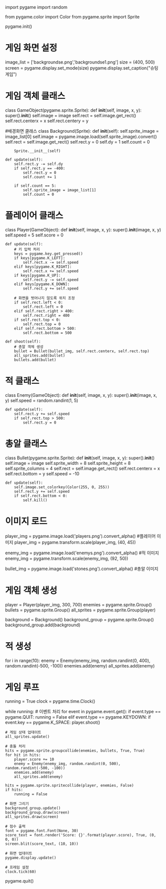 import pygame
import random

from pygame.color import Color
from pygame.sprite import Sprite

pygame.init()

# 게임 화면 설정
image_list = ['backgroundse.png','backgroundse1.png']
size = (400, 500)
screen = pygame.display.set_mode(size)
pygame.display.set_caption("슈팅 게임")

# 게임 객체 클래스
class GameObject(pygame.sprite.Sprite):
    def __init__(self, image, x, y):
        super().__init__()
        self.image = image
        self.rect = self.image.get_rect()
        self.rect.centerx = x
        self.rect.centery = y

#배경화면 클래스
class Background(Sprite):
    def __init__(self):
        self.sprite_image = image_list[0]
        self.image = pygame.image.load(self.sprite_image).convert()
        self.rect = self.image.get_rect()
        self.rect.y = 0
        self.dy = 1
        self.count = 0

        Sprite.__init__(self)

    def update(self):
        self.rect.y -= self.dy
        if self.rect.y == -400:
            self.rect.y = 0
            self.count += 1
            
        if self.count == 5:
            self.sprite_image = image_list[1]
            self.count = 0

        
# 플레이어 클래스
class Player(GameObject):
    def __init__(self, image, x, y):
        super().__init__(image, x, y)
        self.speed = 5
        self.score = 0

    def update(self):
        # 키 입력 처리
        keys = pygame.key.get_pressed()
        if keys[pygame.K_LEFT]:
            self.rect.x -= self.speed
        elif keys[pygame.K_RIGHT]:
            self.rect.x += self.speed
        if keys[pygame.K_UP]:
            self.rect.y -= self.speed
        elif keys[pygame.K_DOWN]:
            self.rect.y += self.speed

        # 화면을 벗어나지 않도록 위치 조정
        if self.rect.left < 0:
            self.rect.left = 0
        elif self.rect.right > 400:
            self.rect.right = 400
        if self.rect.top < 0:
            self.rect.top = 0
        elif self.rect.bottom > 500:
            self.rect.bottom = 500

    def shoot(self):
        # 총알 객체 생성
        bullet = Bullet(bullet_img, self.rect.centerx, self.rect.top)
        all_sprites.add(bullet)
        bullets.add(bullet) 

# 적 클래스
class Enemy(GameObject):
    def __init__(self, image, x, y):
        super().__init__(image, x, y)
        self.speed = random.randint(1, 5)

    def update(self):
        self.rect.y += self.speed
        if self.rect.top > 500:
            self.rect.y = 0

# 총알 클래스
class Bullet(pygame.sprite.Sprite):
    def __init__(self, image, x, y):
        super().__init__()
        self.image = image
        self.sprite_width = 8
        self.sprite_height = 8
        self.sprite_columns = 4
        self.rect = self.image.get_rect()
        self.rect.centerx = x
        self.rect.bottom = y
        self.speed = -10

    def update(self):
        self.image.set_colorkey(Color(255, 0, 255))
        self.rect.y += self.speed
        if self.rect.bottom < 0:
            self.kill()

# 이미지 로드
player_img = pygame.image.load('players.png').convert_alpha() #플레이어 이미지
player_img = pygame.transform.scale(player_img, (40, 45))

enemy_img = pygame.image.load('enemys.png').convert_alpha() #적 이미지
enemy_img = pygame.transform.scale(enemy_img, (92, 50))

bullet_img = pygame.image.load('stones.png').convert_alpha() #총알 이미지

# 게임 객체 생성
player = Player(player_img, 300, 700)
enemies = pygame.sprite.Group()
bullets = pygame.sprite.Group()
all_sprites = pygame.sprite.Group(player)

background = Background()
background_group = pygame.sprite.Group()
background_group.add(background)

# 적 생성
for i in range(10):
    enemy = Enemy(enemy_img, random.randint(0, 400), random.randint(-500, -100))
    enemies.add(enemy)
    all_sprites.add(enemy)

# 게임 루프
running = True
clock = pygame.time.Clock()

while running:
    # 이벤트 처리
    for event in pygame.event.get():
        if event.type == pygame.QUIT:
            running = False
        elif event.type == pygame.KEYDOWN:
            if event.key == pygame.K_SPACE:
                player.shoot()

    # 게임 상태 업데이트
    all_sprites.update()

    # 충돌 처리
    hits = pygame.sprite.groupcollide(enemies, bullets, True, True)
    for hit in hits:
        player.score += 10
        enemy = Enemy(enemy_img, random.randint(0, 500), random.randint(-500, -100))
        enemies.add(enemy)
        all_sprites.add(enemy)

    hits = pygame.sprite.spritecollide(player, enemies, False)
    if hits:
        running = False

    # 화면 그리기
    background_group.update()
    background_group.draw(screen)
    all_sprites.draw(screen)

    # 점수 출력
    font = pygame.font.Font(None, 30)
    score_text = font.render('Score: {}'.format(player.score), True, (0, 0, 0))
    screen.blit(score_text, (10, 10))

    # 화면 업데이트
    pygame.display.update()

    # 프레임 설정
    clock.tick(60)

pygame.quit()

